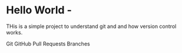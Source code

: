 # Hello World - 

THis is a simple project to understand git and and how version control works. 

Git
GitHub
Pull Requests
Branches 










